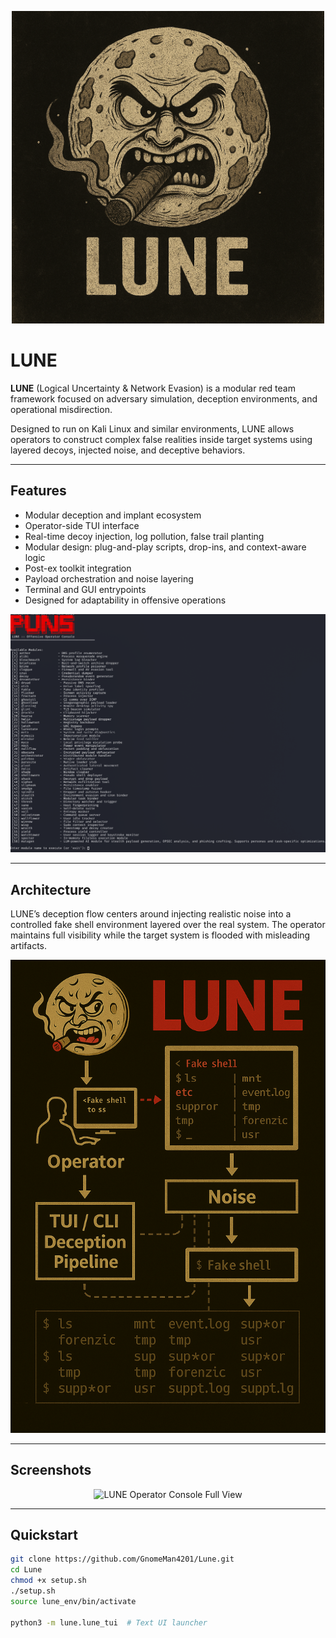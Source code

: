 <p align="center">
  <img src="lune/assets/lune-banner.png" alt="LUNE Banner" width="500"/>
</p>

# LUNE

**LUNE** (Logical Uncertainty & Network Evasion) is a modular red team framework focused on adversary simulation, deception environments, and operational misdirection.

Designed to run on Kali Linux and similar environments, LUNE allows operators to construct complex false realities inside target systems using layered decoys, injected noise, and deceptive behaviors.

---

## Features

- Modular deception and implant ecosystem
- Operator-side TUI interface
- Real-time decoy injection, log pollution, false trail planting
- Modular design: plug-and-play scripts, drop-ins, and context-aware logic
- Post-ex toolkit integration
- Payload orchestration and noise layering
- Terminal and GUI entrypoints
- Designed for adaptability in offensive operations

<p align="center">
  <img src="lune/assets/gitpic.png" alt="LUNE TUI Screenshot" width="700"/>
</p>

---

## Architecture

LUNE’s deception flow centers around injecting realistic noise into a controlled fake shell environment layered over the real system. The operator maintains full visibility while the target system is flooded with misleading artifacts.

<p align="center">
  <img src="visuals/lune_flow.png" alt="LUNE Architecture Diagram" width="800"/>
</p>

---

## Screenshots

<p align="center">
  <img src="lune/assets/gitpic2.png" alt="LUNE Operator Console Full View" width="800"/>
</p>

---

## Quickstart

```bash
git clone https://github.com/GnomeMan4201/Lune.git
cd Lune
chmod +x setup.sh
./setup.sh
source lune_env/bin/activate

python3 -m lune.lune_tui  # Text UI launcher

